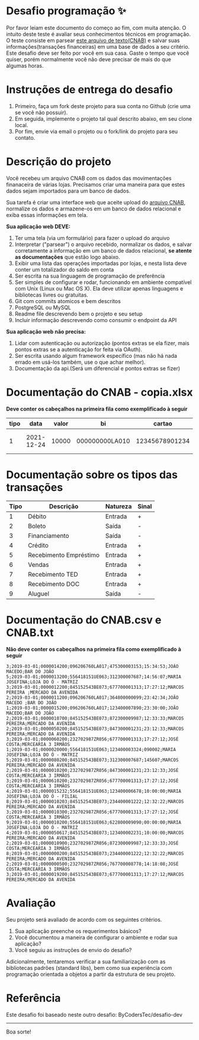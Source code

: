 # Desafio programação ✨

Por favor leiam este documento do começo ao fim, com muita atenção.
O intuito deste teste é avaliar seus conhecimentos técnicos em programação.
O teste consiste em parsear [este arquivo de texto(CNAB)](https://github.com/manuelluvuvamo/CNAB/blob/main/CNAB.txt) e salvar suas informações(transações financeiras) em uma base de dados a seu critério.
Este desafio deve ser feito por você em sua casa. Gaste o tempo que você quiser, porém normalmente você não deve precisar de mais do que algumas horas.

# Instruções de entrega do desafio

1. Primeiro, faça um fork deste projeto para sua conta no Github (crie uma se você não possuir).
2. Em seguida, implemente o projeto tal qual descrito abaixo, em seu clone local.
3. Por fim, envie via email o projeto ou o fork/link do projeto para seu contato.

# Descrição do projeto

Você recebeu um arquivo CNAB com os dados das movimentações finanaceira de várias lojas.
Precisamos criar uma maneira para que estes dados sejam importados para um banco de dados.

Sua tarefa é criar uma interface web que aceite upload do [arquivo CNAB](https://github.com/manuelluvuvamo/CNAB/blob/main/CNAB.txt), normalize os dados e armazene-os em um banco de dados relacional e exiba essas informações em tela.

**Sua aplicação web DEVE:**

1. Ter uma tela (via um formulário) para fazer o upload do arquivo
2. Interpretar ("parsear") o arquivo recebido, normalizar os dados, e salvar corretamente a informação em um banco de dados relacional, **se atente as documentações** que estão logo abaixo.
3. Exibir uma lista das operações importadas por lojas, e nesta lista deve conter um totalizador do saldo em conta
4. Ser escrita na sua linguagem de programação de preferência
5. Ser simples de configurar e rodar, funcionando em ambiente compatível com Unix (Linux ou Mac OS X). Ela deve utilizar apenas linguagens e bibliotecas livres ou gratuitas.
6. Git com commits atomicos e bem descritos
7. PostgreSQL ou MySQL
8. Readme file descrevendo bem o projeto e seu setup
9. Incluir informação descrevendo como consumir o endpoint da API

**Sua aplicação web não precisa:**

1. Lidar com autenticação ou autorização (pontos extras se ela fizer, mais pontos extras se a autenticação for feita via OAuth).
2. Ser escrita usando algum framework específico (mas não há nada errado em usá-los também, use o que achar melhor).
3. Documentação da api.(Será um diferencial e pontos extras se fizer)

# Documentação do CNAB - copia.xlsx
    
   **Deve conter os cabeçalhos na primeira fila como exemplificado à seguir**

| tipo | data | valor | bi | cartao | hora | dono_loja | nome_loja
| --- | ---  | ---  | ---  | ---  | ---  | ---  | --- 
| 1 | 2021-12-24 | 10000 | 000000000LA010 | 12345678901234 | 11:21:00 | Dono da loja | Kayla System Solutions

# Documentação sobre os tipos das transações

| Tipo | Descrição | Natureza | Sinal |
| ---- | -------- | --------- | ----- |
| 1 | Débito | Entrada | + |
| 2 | Boleto | Saída | - |
| 3 | Financiamento | Saída | - |
| 4 | Crédito | Entrada | + |
| 5 | Recebimento Empréstimo | Entrada | + |
| 6 | Vendas | Entrada | + |
| 7 | Recebimento TED | Entrada | + |
| 8 | Recebimento DOC | Entrada | + |
| 9 | Aluguel | Saída | - |


 # Documentação do CNAB.csv e CNAB.txt
   **Não deve conter os cabeçalhos na primeira fila como exemplificado à seguir**
    
    
    3;2019-03-01;0000014200;096206760LA017;475300003153;15:34:53;JOÃO MACEDO;BAR DO JOÃO       
    5;2019-03-01;0000013200;556418151UE063;312300007687;14:56:07;MARIA JOSEFINA;LOJA DO Ó - MATRIZ
    3;2019-03-01;0000012200;845152543BE073;677700001313;17:27:12;MARCOS PEREIRA ;MERCADO DA AVENIDA
    2;2019-03-01;0000011200;096206760LA017;364800000099;23:42:34;JOÃO MACEDO ;BAR DO JOÃO       
    1;2019-03-01;0000015200;096206760LA017;123400007890;23:30:00;JOÃO MACEDO;BAR DO JOÃO       
    2;2019-03-01;0000010700;845152543BE073;872300009987;12:33:33;MARCOS PEREIRA;MERCADO DA AVENIDA
    2;2019-03-01;0000050200;845152543BE073;847300001231;23:12:33;MARCOS PEREIRA;MERCADO DA AVENIDA
    3;2019-03-01;0000060200;232702987ZR056;677700001313;17:27:12;JOSÉ COSTA;MERCEARIA 3 IRMÃOS
    1;2019-03-01;0000020000;556418151UE063;123400003324;090002;MARIA JOSEFINA;LOJA DO Ó - MATRIZ
    5;2019-03-01;0000080200;845152543BE073;312300007687;145607;MARCOS PEREIRA;MERCADO DA AVENIDA
    2;2019-03-01;0000010200;232702987ZR056;847300001231;23:12:33;JOSÉ COSTA;MERCEARIA 3 IRMÃOS
    3;2019-03-01;0000610200;232702987ZR056;677700001313;17:27:12;JOSÉ COSTA;MERCEARIA 3 IRMÃOS
    4;2019-03-01;0000015232;556418151UE063;123400006678;10:00:00;MARIA JOSEFINA;LOJA DO Ó - FILIAL
    8;2019-03-01;0000010203;845152543BE073;234400001222;12:32:22;MARCOS PEREIRA;MERCADO DA AVENIDA
    3;2019-03-01;0000010300;232702987ZR056;677700001313;17:27:12;JOSÉ COSTA;MERCEARIA 3 IRMÃOS
    9;2019-03-01;0000010200;556418151UE063;622800009090;00:00:00;MARIA JOSEFINA;LOJA DO Ó - MATRIZ
    4;2019-03-01;0000050617;845152543BE073;123400002231;10:00:00;MARCOS PEREIRA;MERCADO DA AVENIDA
    2;2019-03-01;0000010900;232702987ZR056;872300009987;12:33:33;JOSÉ COSTA;MERCEARIA 3 IRMÃOS
    8;2019-03-01;0000000200;845152543BE073;234400001222;12:32:22;MARCOS PEREIRA;MERCADO DA AVENIDA
    2;2019-03-01;0000000500;232702987ZR056;767700008778;14:18:08;JOSÉ COSTA;MERCEARIA 3 IRMÃOS
    3;2019-03-01;0000019200;845152543BE073;677700001313;17:27:12;MARCOS PEREIRA;MERCADO DA AVENIDA
# Avaliação

Seu projeto será avaliado de acordo com os seguintes critérios.

1. Sua aplicação preenche os requerimentos básicos?
2. Você documentou a maneira de configurar o ambiente e rodar sua aplicação?
3. Você seguiu as instruções de envio do desafio?

Adicionalmente, tentaremos verificar a sua familiarização com as bibliotecas padrões (standard libs), bem como sua experiência com programação orientada a objetos a partir da estrutura de seu projeto.

# Referência

Este desafio foi baseado neste outro desafio: ByCodersTec/desafio-dev

---

Boa sorte!
